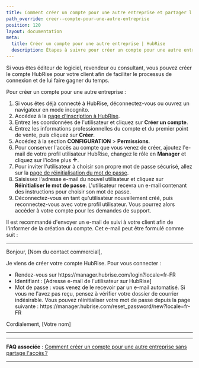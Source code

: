 ```yaml
---
title: Comment créer un compte pour une autre entreprise et partager l'accès ?
path_override: creer--compte-pour-une-autre-entreprise
position: 120
layout: documentation
meta:
  title: Créer un compte pour une autre entreprise | HubRise
  description: Étapes à suivre pour créer un compte pour une autre entreprise sur HubRise. Aidez vos clients à connecter votre application à leur compte HubRise.
---
```


Si vous êtes éditeur de logiciel, revendeur ou consultant, vous pouvez créer le compte HubRise pour votre client afin de faciliter le processus de connexion et de lui faire gagner du temps.

Pour créer un compte pour une autre entreprise :

1. Si vous êtes déjà connecté à HubRise, déconnectez-vous ou ouvrez un navigateur en mode incognito.
2. Accédez à la [page d'inscription à HubRise](https://manager.hubrise.com/signup).
3. Entrez les coordonnées de l'utilisateur et cliquez sur **Créer un compte**.
4. Entrez les informations professionnelles du compte et du premier point de vente, puis cliquez sur **Créer**.
5. Accédez à la section **CONFIGURATION** > **Permissions**.
6. Pour conserver l'accès au compte que vous venez de créer, ajoutez l'e-mail de votre profil utilisateur HubRise, changez le rôle en **Manager** et cliquez sur l'icône plus <InlineImage width="13" height="13">![Icône Plus](../../images/059-add-icon.png)</InlineImage>.
7. Pour inviter l'utilisateur à choisir son propre mot de passe sécurisé, allez sur la [page de réinitialisation du mot de passe](https://manager.hubrise.com/reset_password/new).
8. Saisissez l'adresse e-mail du nouvel utilisateur et cliquez sur **Réinitialiser le mot de passe**. L'utilisateur recevra un e-mail contenant des instructions pour choisir son mot de passe.
9. Déconnectez-vous en tant qu'utilisateur nouvellement créé, puis reconnectez-vous avec votre profil utilisateur. Vous pourrez alors accéder à votre compte pour les demandes de support.

Il est recommandé d'envoyer un e-mail de suivi à votre client afin de l'informer de la création du compte. Cet e-mail peut être formulé comme suit :

---

Bonjour, [Nom du contact commercial],

Je viens de créer votre compte HubRise. Pour vous connecter :

- Rendez-vous sur https\://manager.hubrise.com/login?locale=fr-FR
- Identifiant : [Adresse e-mail de l'utilisateur sur HubRise]
- Mot de passe : vous venez de le recevoir par un e-mail automatisé. Si vous ne l'avez pas reçu, pensez à vérifier votre dossier de courrier indésirable. Vous pouvez réinitialiser votre mot de passe depuis la page suivante : https\://manager.hubrise.com/reset_password/new?locale=fr-FR

Cordialement, [Votre nom]

---

---

**FAQ associée** : [Comment créer un compte pour une autre entreprise sans partage l'accès ?](/docs/faqs/create-an-account-for-another-business-no-access-sharing)

---
